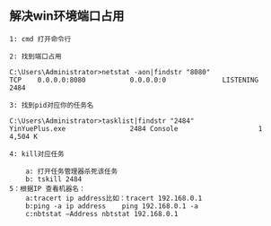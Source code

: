## 解决win环境端口占用

    1: cmd 打开命令行
    
    2: 找到端口占用

    C:\Users\Administrator>netstat -aon|findstr "8080"
    TCP    0.0.0.0:8080           0.0.0.0:0              LISTENING       2484

    3: 找到pid对应你的任务名

    C:\Users\Administrator>tasklist|findstr "2484"
    YinYuePlus.exe                2484 Console                    1      4,504 K

    4: kill对应任务

        a: 打开任务管理器杀死该任务
        b: tskill 2484  
    5：根据IP 查看机器名：
        a:tracert ip address比如：tracert 192.168.0.1
        b:ping -a ip address    ping 192.168.0.1 -a 
        c:nbtstat –Address nbtstat 192.168.0.1



